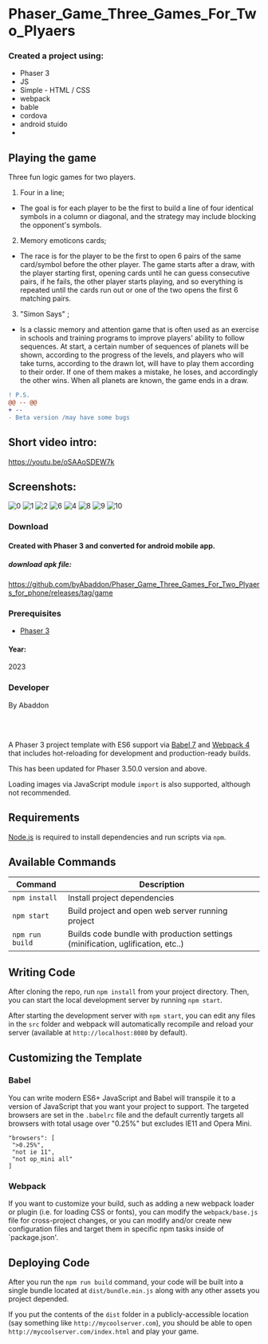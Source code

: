# Phaser_Game_Three_Games_For_Two_Plyaers

### Created a project using:
+ Phaser 3
+ JS
+ Simple - HTML / CSS
+ webpack
+ bable
+ cordova
+ android stuido
+ 

## Playing the game
Three fun logic games for two players.
1) Four in a line;
- The goal is for each player to be the first to build a line of four identical symbols in a column or diagonal, and the strategy may include blocking the opponent's symbols.

2) Memory emoticons cards;
- The race is for the player to be the first to open 6 pairs of the same card/symbol before the other player. The game starts after a draw, with the player starting first, opening cards until he can guess consecutive pairs, if he fails, the other player starts playing, and so everything is repeated until the cards run out or one of the two opens the first 6 matching pairs.

3) "Simon Says" ;
- Is a classic memory and attention game that is often used as an exercise in schools and training programs to improve players' ability to follow sequences. At start, a certain number of sequences of planets will be shown, according to the progress of the levels, and players who will take turns, according to the drawn lot, will have to play them according to their order. If one of them makes a mistake, he loses, and accordingly the other wins. When all planets are known, the game ends in a draw.


```diff 
! P.S.
@@ -- @@
+ --
- Beta version /may have some bugs
```

## Short video intro:
https://youtu.be/oSAAoSDEW7k

## Screenshots:
![0](https://github.com/byAbaddon/Phaser_Game_Three_Games_For_Two_Plyaers_for_phone/assets/51271834/52f8d6a0-53d1-4932-a434-5b4165a50c96)
![1](https://github.com/byAbaddon/Phaser_Game_Three_Games_For_Two_Plyaers_for_phone/assets/51271834/a106116f-d99f-42c1-99e7-c5fa0364db86)
![2](https://github.com/byAbaddon/Phaser_Game_Three_Games_For_Two_Plyaers_for_phone/assets/51271834/119a9305-cfee-461e-87ad-4d19c6302de5)
![6](https://github.com/byAbaddon/Phaser_Game_Three_Games_For_Two_Plyaers_for_phone/assets/51271834/8485fec2-e3a7-4569-908f-c4186277e78f)
![4](https://github.com/byAbaddon/Phaser_Game_Three_Games_For_Two_Plyaers_for_phone/assets/51271834/e98d566f-2490-4941-8ea1-d5d023931c42)
![8](https://github.com/byAbaddon/Phaser_Game_Three_Games_For_Two_Plyaers_for_phone/assets/51271834/e8678cf7-41bc-47a3-a48e-18969075e61f)
![9](https://github.com/byAbaddon/Phaser_Game_Three_Games_For_Two_Plyaers_for_phone/assets/51271834/01f68261-a391-45ca-8b81-d3ed17366cd8)
![10](https://github.com/byAbaddon/Phaser_Game_Three_Games_For_Two_Plyaers_for_phone/assets/51271834/7ea1dca7-a1f3-463e-a9f2-6ebde77384c7)


### Download
#### Created with Phaser 3 and converted for android mobile app.
##### download apk file:
https://github.com/byAbaddon/Phaser_Game_Three_Games_For_Two_Plyaers_for_phone/releases/tag/game


### Prerequisites
- [Phaser 3](https://phaser.io)

#### Year:
2023

### Developer
By Abaddon

<br>
<br>

A Phaser 3 project template with ES6 support via [Babel 7](https://babeljs.io/) and [Webpack 4](https://webpack.js.org/) that includes hot-reloading for development and production-ready builds.

This has been updated for Phaser 3.50.0 version and above.

Loading images via JavaScript module `import` is also supported, although not recommended.

## Requirements

[Node.js](https://nodejs.org) is required to install dependencies and run scripts via `npm`.

## Available Commands

| Command | Description |
|---------|-------------|
| `npm install` | Install project dependencies |
| `npm start` | Build project and open web server running project |
| `npm run build` | Builds code bundle with production settings (minification, uglification, etc..) |

## Writing Code

After cloning the repo, run `npm install` from your project directory. Then, you can start the local development server by running `npm start`.

After starting the development server with `npm start`, you can edit any files in the `src` folder and webpack will automatically recompile and reload your server (available at `http://localhost:8080` by default).

## Customizing the Template

### Babel

You can write modern ES6+ JavaScript and Babel will transpile it to a version of JavaScript that you want your project to support. The targeted browsers are set in the `.babelrc` file and the default currently targets all browsers with total usage over "0.25%" but excludes IE11 and Opera Mini.

 ```
"browsers": [
  ">0.25%",
  "not ie 11",
  "not op_mini all"
]
 ```

### Webpack

If you want to customize your build, such as adding a new webpack loader or plugin (i.e. for loading CSS or fonts), you can modify the `webpack/base.js` file for cross-project changes, or you can modify and/or create new configuration files and target them in specific npm tasks inside of `package.json'.

## Deploying Code

After you run the `npm run build` command, your code will be built into a single bundle located at `dist/bundle.min.js` along with any other assets you project depended. 

If you put the contents of the `dist` folder in a publicly-accessible location (say something like `http://mycoolserver.com`), you should be able to open `http://mycoolserver.com/index.html` and play your game.
